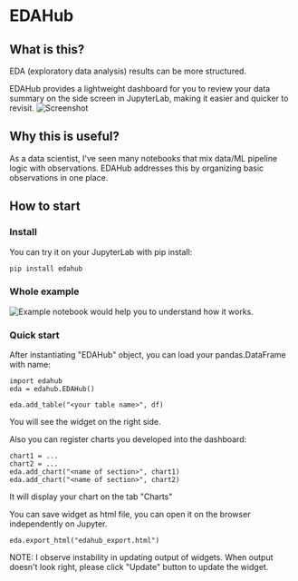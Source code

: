 # EDAHub
## What is this?

EDA (exploratory data analysis) results can be more structured.

EDAHub provides a lightweight dashboard for you to review your data summary on the side screen in JupyterLab, making it easier and quicker to revisit.
![Screenshot](assets/readme_example.png)


## Why this is useful?
As a data scientist, I've seen many notebooks that mix data/ML pipeline logic with observations. EDAHub addresses this by organizing basic observations in one place.

## How to start

### Install
You can try it on your JupyterLab with pip install:

```bash
pip install edahub
```

### Whole example
![Example notebook](examples/edahub_example.ipynb) would help you to understand how it works.

### Quick start

After instantiating "EDAHub" object, you can load your pandas.DataFrame with name:

```
import edahub
eda = edahub.EDAHub()

eda.add_table("<your table name>", df)
```

You will see the widget on the right side.


Also you can register charts you developed into the dashboard:

```
chart1 = ...
chart2 = ...
eda.add_chart("<name of section>", chart1)
eda.add_chart("<name of section>", chart2)
```
It will display your chart on the tab "Charts"

You can save widget as html file, you can open it on the browser independently on Jupyter.

```
eda.export_html("edahub_export.html")
```

NOTE: I observe instability in updating output of widgets. When output doesn't look right, please click "Update" button to update the widget.
